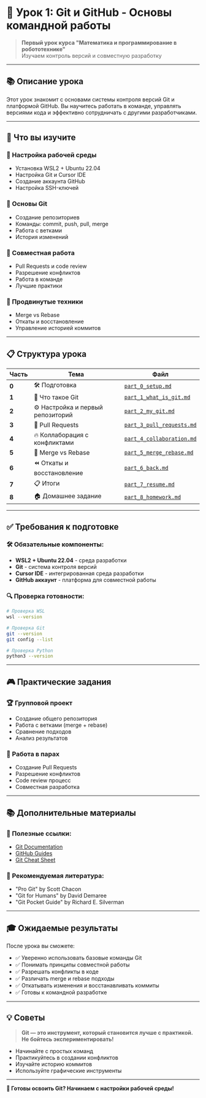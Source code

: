 # 🚀 Урок 1: Git и GitHub - Основы командной работы

> **Первый урок курса "Математика и программирование в робототехнике"**  
> Изучаем контроль версий и совместную разработку

---

## 📚 Описание урока

Этот урок знакомит с основами системы контроля версий Git и платформой GitHub. Вы научитесь работать в команде, управлять версиями кода и эффективно сотрудничать с другими разработчиками.

---

## 🎯 Что вы изучите

### 🔧 Настройка рабочей среды
- Установка WSL2 + Ubuntu 22.04
- Настройка Git и Cursor IDE
- Создание аккаунта GitHub
- Настройка SSH-ключей

### 📝 Основы Git
- Создание репозиториев
- Команды: commit, push, pull, merge
- Работа с ветками
- История изменений

### 🤝 Совместная работа
- Pull Requests и code review
- Разрешение конфликтов
- Работа в команде
- Лучшие практики

### 🔄 Продвинутые техники
- Merge vs Rebase
- Откаты и восстановление
- Управление историей коммитов

---

## 📋 Структура урока

| Часть | Тема | Файл |
|-------|------|------|
| **0** | 🛠️ Подготовка | [`part_0_setup.md`](part_0_setup.md) |
| **1** | 📖 Что такое Git | [`part_1_what_is_git.md`](part_1_what_is_git.md) |
| **2** | ⚙️ Настройка и первый репозиторий | [`part_2_my_git.md`](part_2_my_git.md) |
| **3** | 🤝 Pull Requests | [`part_3_pull_requests.md`](part_3_pull_requests.md) |
| **4** | 🔥 Коллаборация с конфликтами | [`part_4_collaboration.md`](part_4_collaboration.md) |
| **5** | 🔄 Merge vs Rebase | [`part_5_merge_rebase.md`](part_5_merge_rebase.md) |
| **6** | ⏪ Откаты и восстановление | [`part_6_back.md`](part_6_back.md) |
| **7** | 📋 Итоги | [`part_7_resume.md`](part_7_resume.md) |
| **8** | 🏠 Домашнее задание | [`part_8_homework.md`](part_8_homework.md) |

---

## ✅ Требования к подготовке

### 🛠️ Обязательные компоненты:
- **WSL2 + Ubuntu 22.04** - среда разработки
- **Git** - система контроля версий
- **Cursor IDE** - интегрированная среда разработки
- **GitHub аккаунт** - платформа для совместной работы

### 🔍 Проверка готовности:
```bash
# Проверка WSL
wsl --version

# Проверка Git
git --version
git config --list

# Проверка Python
python3 --version
```

---

## 🎮 Практические задания

### 🏆 Групповой проект
- Создание общего репозитория
- Работа с ветками (merge + rebase)
- Сравнение подходов
- Анализ результатов

### 🤝 Работа в парах
- Создание Pull Requests
- Разрешение конфликтов
- Code review процесс
- Совместная разработка

---

## 📚 Дополнительные материалы

### 🔗 Полезные ссылки:
- [Git Documentation](https://git-scm.com/doc)
- [GitHub Guides](https://guides.github.com/)
- [Git Cheat Sheet](https://education.github.com/git-cheat-sheet-education.pdf)

### 📖 Рекомендуемая литература:
- "Pro Git" by Scott Chacon
- "Git for Humans" by David Demaree
- "Git Pocket Guide" by Richard E. Silverman

---

## 🎓 Ожидаемые результаты

После урока вы сможете:
- ✅ Уверенно использовать базовые команды Git
- ✅ Понимать принципы совместной работы
- ✅ Разрешать конфликты в коде
- ✅ Различать merge и rebase подходы
- ✅ Откатывать изменения и восстанавливать коммиты
- ✅ Готовы к командной разработке

---

## 💡 Советы

> **Git — это инструмент, который становится лучше с практикой. Не бойтесь экспериментировать!**

- Начинайте с простых команд
- Практикуйтесь в создании конфликтов
- Изучайте историю коммитов
- Используйте графические инструменты

---

**🔧 Готовы освоить Git? Начинаем с настройки рабочей среды!**
